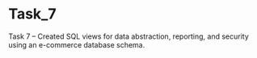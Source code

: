 # Task_7
Task 7 – Created SQL views for data abstraction, reporting, and security using an e-commerce database schema.
